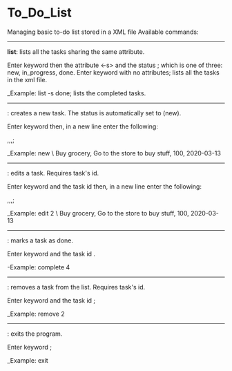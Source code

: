 # To_Do_List
Managing basic to-do list stored in a XML file
Available commands:
**********************************************************************************
**list**: lists all the tasks sharing the same attribute.

Enter keyword <list> then the attribute <-s> and the status <task status>;
which is one of three: new, in_progress, done.
Enter keyword <list> with no attributes; lists all the tasks in the xml file.

_Example: list -s done; lists the completed tasks.
**********************************************************************************
<new>: creates a new task. The status is automatically set to (new).

Enter keyword <new> then, in a new line enter the following: 
<caption>,<description>,<priority>,<dead line>;

_Example: new \ Buy grocery, Go to the store to buy stuff, 100, 2020-03-13
**********************************************************************************
<edit>: edits a task. Requires task's id.

Enter keyword <edit> and the task id <id> then, in a new line enter the following:
<caption>,<description>,<priority>,<dead line>;

_Example: edit 2 \ Buy grocery, Go to the store to buy stuff, 100, 2020-03-13
**********************************************************************************
<complete>: marks a task as done.  

Enter keyword <complete> and the task id <id>.

-Example: complete 4  
**********************************************************************************
<remove>: removes a task from the list. Requires task\'s id.

Enter keyword <remove> and the task id <id>;  

_Example: remove 2
**********************************************************************************
<exit>: exits the program.  

Enter keyword <exit>;  

_Example: exit

